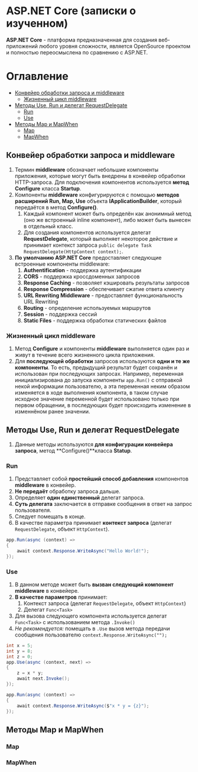 # ASP.NET Core (записки о изученном)

**ASP.NET Core** - платформа предназначенная для создания веб-приложений любого уровня сложности, является OpenSource проектом и полностью переосмыслена по сравнению с ASP.NET.

# Оглавление

* [Конвейер обработки запроса и middleware](#0)
    * [Жизненный цикл middleware](#0_0)
* [Методы Use, Run и делегат RequestDelegate](#1)
    * [Run](#1_0)
    * [Use](#1_1)
* [Методы Map и MapWhen](#2)
    * [Map](#2_0)
    * [MapWhen](#2_1)

## <a name="0"></a> Конвейер обработки запроса и middleware 

1. Термин **middleware** обозначает небольшие компоненты приложения, которые могут быть внедрены в конвейер обработки HTTP-запроса. Для подключения компонентов используется **метод Configure** класса **Startup**.
2. Компоненты **middleware** конфигурируются с помощью **методов расширений Run, Map, Use** объекта **IApplicationBuilder**, который передаётся в метод **Configure()**. 
    1. Каждый компонент может быть определён как анонимный метод (оно же встроенный inline компонент), либо может быть вынесен в отдельный класс. 
    2. Для создания компонентов используется делегат **RequestDelegate**, который выполняет некоторое действие и принимает контекст запроса ```public delegate Task RequestDelegate(HttpContext context);```.
3. **По умолчанию ASP.NET Core** предоставляет следующие встроенные компоненты middleware:
    1. **Authentification** - поддержка аутентификации
    2. **CORS** - поддержка кроссдоменных запросов
    3. **Response Caching** - позволяет кэшировать результаты запросов
    4. **Response Compression** - обеспечивает сжатие ответа клиенту
    5. **URL Rewriting Middleware** - предоставляет функциональность URL Rewriting
    6. **Routing** - определение используемых маршрутов
    7. **Session** - поддержка сессий
    8. **Static Files** - поддержка обработки статических файлов

### <a name="0_0"></a> Жизненный цикл middleware

1. Метод **Configure** и компоненты **middleware** выполняется один раз и живут в течение всего жизненного цикла приложения.
2. Для **последующей обработки** запросов используются **одни и те же компоненты**. То есть, предыдущий результат будет сохранён и использован при последующих запросах. Например, переменная инициализирована до запуска компоненты ```app.Run()``` с отправкой некой информации пользователю, а эта переменная неким образом изменяется в ходе выполнения компонента, в таком случае исходное значение переменной будет использовано только при первом обращении, в последующих будет происходить изменение в изменнёном ранее значении.

## <a name="1"></a> Методы Use, Run и делегат RequestDelegate

1. Данные методы используются **для конфигурации конвейера запроса**, метод **Configure()**класса **Statup**.

### <a name="1_0"></a> Run 

1. Представляет собой **простейший способ добавления** компонентов **middleware** в конвейер.
2. **Не передаёт** обработку запроса дальше.
3. Определяет **один единственный** делегат запроса.
4. **Суть делегата** заключается в отправке сообщения в ответ на запрос пользователя.
5. Следует помещать в конце.
6. В качестве параметра принимает **контекст запроса** (делегат ```RequestDelegate```, объект ```HttpContext```).

```C# 
app.Run(async (context) =>
{
    await context.Response.WriteAsync("Hello World!");
});
```

### <a name="1_1"></a> Use

1. В данном методе может быть **вызван следующий компонент middleware** в конвейере.
2. **В качестве параметров** принимает:
    1. Контекст запроса (делегат ```RequestDelegate```, объект ```HttpContext```)
    2. Делегат ```Func<Task>```
3. Для вызова следующего компонента используется делегат ```Func<Task>``` с использованием метода ```.Invoke()```
4. *Не рекомендуется:* помещать в ```.Use``` вызов метода передачи сообщения пользователю ```context.Response.WriteAsync("");```
   
```C#
int x = 5;
int y = 8;
int z = 0;
app.Use(async (context, next) =>
{
    z = x * y;
    await next.Invoke();
});

app.Run(async (context) =>
{
    await context.Response.WriteAsync($"x * y = {z}");
});
```

## <a name="2"></a> Методы Map и MapWhen

### <a name="2_0"></a> Map

### <a name="2_1"></a> MapWhen